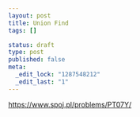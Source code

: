 ```yaml
--- 
layout: post
title: Union Find
tags: []

status: draft
type: post
published: false
meta: 
  _edit_lock: "1287548212"
  _edit_last: "1"
---
```

https://www.spoj.pl/problems/PT07Y/
